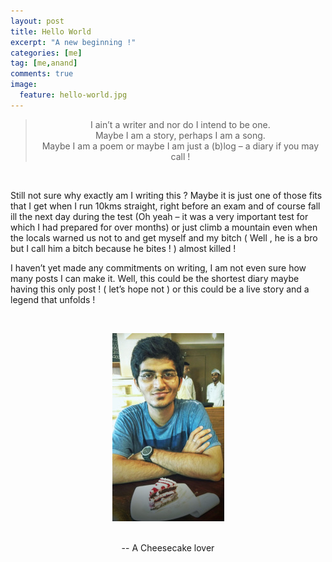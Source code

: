 ```yaml
---
layout: post
title: Hello World
excerpt: "A new beginning !"
categories: [me]
tag: [me,anand]
comments: true
image:
  feature: hello-world.jpg
---
```




> <center>I ain’t a writer and nor do I intend to be one.</center>
> <center>Maybe I am a story, perhaps I am a song.</center>
> <center>Maybe I am a poem or maybe I am just a (b)log – a diary if you may call !</center>

<br/>

Still  not sure why exactly am I writing this ?  Maybe it is just one of those fits that I get when I run 10kms straight, right before an exam and of course fall ill the next day during the test (Oh yeah – it was a very important test for which I had prepared for over months) or just climb a mountain even when the locals warned us not to and get myself and my bitch ( Well , he is a bro but I call him a bitch because he bites ! ) almost killed !

I haven’t yet made any commitments on writing, I am not even sure how many posts I can make it. Well, this could be the shortest diary maybe having this only post ! ( let’s hope not ) or this could be a live story and a legend that unfolds !

<br/>

<p align="center">
	<img src="/img/cheesecake.jpg" alt="That's me !" />
</p>



<br/>

<center>-- A Cheesecake lover  <i class="fa fa-heart heart-icon"></i></center>
